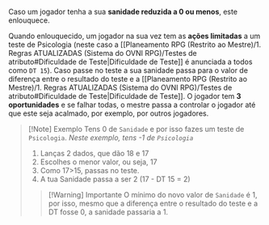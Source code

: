 Caso um jogador tenha a sua **sanidade reduzida a 0 ou menos**, este enlouquece.

Quando enlouquecido, um jogador na sua vez tem as **ações limitadas** a um teste de Psicologia (neste caso a [[Planeamento RPG (Restrito ao Mestre)/1. Regras ATUALIZADAS (Sistema do OVNI RPG)/Testes de atributo#Dificuldade de Teste|Dificuldade de Teste]] é anunciada a todos como `DT 15`). Caso passe no teste a sua sanidade passa para o valor de diferença entre o resultado do teste e a [[Planeamento RPG (Restrito ao Mestre)/1. Regras ATUALIZADAS (Sistema do OVNI RPG)/Testes de atributo#Dificuldade de Teste|Dificuldade de Teste]].
O jogador tem **3 oportunidades** e se falhar todas, o mestre passa a controlar o jogador até que este seja acalmado, por exemplo, por outros jogadores.

>[!Note] Exemplo
>Tens 0 de `Sanidade` e por isso fazes um teste de `Psicologia`.
>*Neste exemplo, tens -1 de `Psicologia`*
>1. Lanças 2 dados, que dão 18 e 17
>2. Escolhes o menor valor, ou seja, 17
>3. Como 17>15, passas no teste.
>4. A tua Sanidade passa a ser 2 (17 - DT 15 = 2)
>
>>[!Warning] Importante
>>O mínimo do novo valor de `Sanidade` é 1, por isso, mesmo que a diferença entre o resultado do teste e a DT fosse 0, a sanidade passaria a 1.


